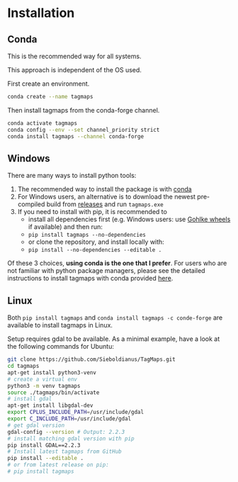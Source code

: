 # Installation
## Conda

This is the recommended way for all systems.

This approach is independent of the OS used.

First create an environment.

```bash
conda create --name tagmaps
```

Then install tagmaps from the conda-forge channel.

```bash
conda activate tagmaps
conda config --env --set channel_priority strict
conda install tagmaps --channel conda-forge
```

## Windows

There are many ways to install python tools:

1. The recommended way to install the package is with [conda](#conda)
2. For Windows users, an alternative is to download the newest pre-compiled build from [releases](../../releases) and run `tagmaps.exe`
3. If you need to install with pip, it is recommended to 
    - install all dependencies first (e.g. Windows users: use [Gohlke wheels](<https://www.lfd.uci.edu/~gohlke/pythonlibs/>) if available) and then run:
    - `pip install tagmaps --no-dependencies`
    - or clone the repository, and install locally with:
    - `pip install --no-dependencies --editable .`

Of these 3 choices, **using conda is the one that I prefer**. For users who are not familiar with python package managers, please see the detailed instructions to install tagmaps with conda provided [here](../user-guide/installation/).

## Linux

Both `pip install tagmaps` and `conda install tagmaps -c conde-forge` are available to install tagmaps in Linux.

Setup requires gdal to be available. As a minimal example, have a look at the following commands for Ubuntu:

```bash
git clone https://github.com/Sieboldianus/TagMaps.git
cd tagmaps
apt-get install python3-venv
# create a virtual env
python3 -m venv tagmaps
source ./tagmaps/bin/activate
# install gdal
apt-get install libgdal-dev
export CPLUS_INCLUDE_PATH=/usr/include/gdal
export C_INCLUDE_PATH=/usr/include/gdal
# get gdal version
gdal-config --version # Output: 2.2.3
# install matching gdal version with pip
pip install GDAL==2.2.3
# Install latest tagmaps from GitHub
pip install --editable .
# or from latest release on pip:
# pip install tagmaps
```